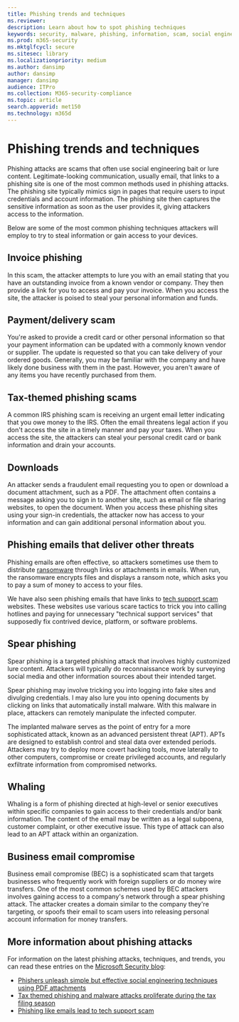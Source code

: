 ```yaml
---
title: Phishing trends and techniques
ms.reviewer: 
description: Learn about how to spot phishing techniques
keywords: security, malware, phishing, information, scam, social engineering, bait, lure, protection, trends, targeted attack, spear phishing, whaling
ms.prod: m365-security
ms.mktglfcycl: secure
ms.sitesec: library
ms.localizationpriority: medium
ms.author: dansimp
author: dansimp
manager: dansimp
audience: ITPro
ms.collection: M365-security-compliance
ms.topic: article
search.appverid: met150
ms.technology: m365d
---
```


# Phishing trends and techniques

Phishing attacks are scams that often use social engineering bait or lure content. Legitimate-looking communication, usually email, that links to a phishing site is one of the most common methods used in phishing attacks. The phishing site typically mimics sign in pages that require users to input credentials and account information. The phishing site then captures the sensitive information as soon as the user provides it, giving attackers access to the information.

Below are some of the most common phishing techniques attackers will employ to try to steal information or gain access to your devices.

## Invoice phishing

In this scam, the attacker attempts to lure you with an email stating that you have an outstanding invoice from a known vendor or company. They then provide a link for you to access and pay your invoice. When you access the site, the attacker is poised to steal your personal information and funds.

## Payment/delivery scam

You're asked to provide a credit card or other personal information so that your payment information can be updated with a commonly known vendor or supplier. The update is requested so that you can take delivery of your ordered goods. Generally, you may be familiar with the company and have likely done business with them in the past. However, you aren't aware of any items you have recently purchased from them.

## Tax-themed phishing scams

A common IRS phishing scam is receiving an urgent email letter indicating that you owe money to the IRS. Often the email threatens legal action if you don't access the site in a timely manner and pay your taxes. When you access the site, the attackers can steal your personal credit card or bank information and drain your accounts.

## Downloads

An attacker sends a fraudulent email requesting you to open or download a document attachment, such as a PDF. The attachment often contains a message asking you to sign in to another site, such as email or file sharing websites, to open the document. When you access these phishing sites using your sign-in credentials, the attacker now has access to your information and can gain additional personal information about you.

## Phishing emails that deliver other threats

Phishing emails are often effective, so attackers sometimes use them to distribute [ransomware](/security/compass/human-operated-ransomware) through links or attachments in emails. When run, the ransomware encrypts files and displays a ransom note, which asks you to pay a sum of money to access to your files.

We have also seen phishing emails that have links to [tech support scam](support-scams.md) websites. These websites use various scare tactics to trick you into calling hotlines and paying for unnecessary "technical support services" that supposedly fix contrived device, platform, or software problems.

## Spear phishing

Spear phishing is a targeted phishing attack that involves highly customized lure content. Attackers will typically do reconnaissance work by surveying social media and other information sources about their intended target.

Spear phishing may involve tricking you into logging into fake sites and divulging credentials. I may also lure you into opening documents by clicking on links that automatically install malware. With this malware in place, attackers can remotely manipulate the infected computer.

The implanted malware serves as the point of entry for a more sophisticated attack, known as an advanced persistent threat (APT). APTs are designed to establish control and steal data over extended periods. Attackers may try to deploy more covert hacking tools, move laterally to other computers, compromise or create privileged accounts, and regularly exfiltrate information from compromised networks.

## Whaling

Whaling is a form of phishing directed at high-level or senior executives within specific companies to gain access to their credentials and/or bank information. The content of the email may be written as a legal subpoena, customer complaint, or other executive issue. This type of attack can also lead to an APT attack within an organization.

## Business email compromise

Business email compromise (BEC) is a sophisticated scam that targets businesses who frequently work with foreign suppliers or do money wire transfers. One of the most common schemes used by BEC attackers involves gaining access to a company's network through a spear phishing attack. The attacker creates a domain similar to the company they're targeting, or spoofs their email to scam users into releasing personal account information for money transfers.

## More information about phishing attacks

For information on the latest phishing attacks, techniques, and trends, you can read these entries on the [Microsoft Security blog](https://www.microsoft.com/security/blog/product/windows/):

- [Phishers unleash simple but effective social engineering techniques using PDF attachments](https://cloudblogs.microsoft.com/microsoftsecure/2017/01/26/phishers-unleash-simple-but-effective-social-engineering-techniques-using-pdf-attachments/?source=mmpc)
- [Tax themed phishing and malware attacks proliferate during the tax filing season](https://cloudblogs.microsoft.com/microsoftsecure/2017/03/20/tax-themed-phishing-and-malware-attacks-proliferate-during-the-tax-filing-season/?source=mmpc)
- [Phishing like emails lead to tech support scam](https://cloudblogs.microsoft.com/microsoftsecure/2017/08/07/links-in-phishing-like-emails-lead-to-tech-support-scam/?source=mmpc)
